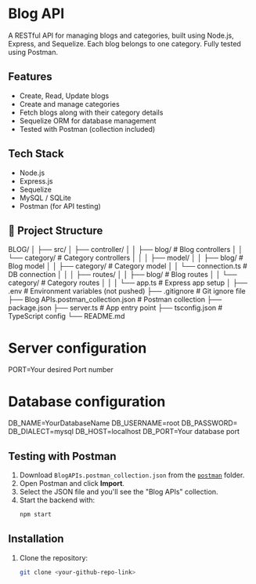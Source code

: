 # Blog API

A RESTful API for managing blogs and categories, built using Node.js, Express, and Sequelize. Each blog belongs to one category. Fully tested using Postman.

## Features

- Create, Read, Update blogs
- Create and manage categories
- Fetch blogs along with their category details
- Sequelize ORM for database management
- Tested with Postman (collection included)

## Tech Stack

- Node.js
- Express.js
- Sequelize
- MySQL / SQLite
- Postman (for API testing)

## 📂 Project Structure

BLOG/
│
├── src/
│ ├── controller/
│ │ ├── blog/ # Blog controllers
│ │ └── category/ # Category controllers
│ │
│ ├── model/
│ │ ├── blog/ # Blog model
│ │ ├── category/ # Category model
│ │ └── connection.ts # DB connection
│ │
│ ├── routes/
│ │ ├── blog/ # Blog routes
│ │ └── category/ # Category routes
│ │
│ └── app.ts # Express app setup
│
├── .env # Environment variables (not pushed)
├── .gitignore # Git ignore file
├── Blog APIs.postman_collection.json # Postman collection
├── package.json
├── server.ts # App entry point
├── tsconfig.json # TypeScript config
└── README.md

# Server configuration

PORT=Your desired Port number

# Database configuration

DB_NAME=YourDatabaseName
DB_USERNAME=root
DB_PASSWORD=
DB_DIALECT=mysql
DB_HOST=localhost
DB_PORT=Your database port

## Testing with Postman

1. Download `BlogAPIs.postman_collection.json` from the [`postman`](./postman/) folder.
2. Open Postman and click **Import**.
3. Select the JSON file and you'll see the "Blog APIs" collection.
4. Start the backend with:
   ```bash
   npm start
   ```

## Installation

1. Clone the repository:
   ```bash
   git clone <your-github-repo-link>
   ```
